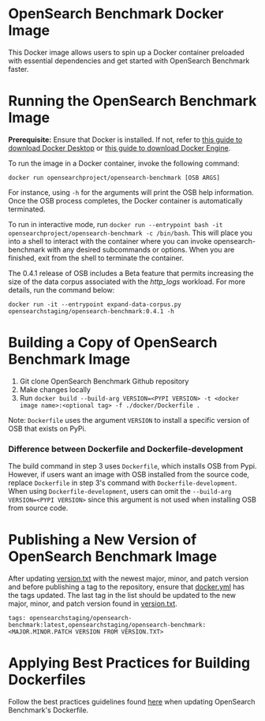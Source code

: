 # OpenSearch Benchmark Docker Image

This Docker image allows users to spin up a Docker container preloaded with essential dependencies and get started with OpenSearch Benchmark faster.

# Running the OpenSearch Benchmark Image
**Prerequisite:** Ensure that Docker is installed. If not, refer to [this guide to download Docker Desktop](https://docs.docker.com/get-docker/) or [this guide to download Docker Engine](https://docs.docker.com/engine/install/).

To run the image in a Docker container, invoke the following command:
```
docker run opensearchproject/opensearch-benchmark [OSB ARGS]
```

For instance, using `-h` for the arguments will print the OSB help information. Once the OSB process completes, the Docker container is automatically terminated.

To run in interactive mode, run `docker run --entrypoint bash -it opensearchproject/opensearch-benchmark -c /bin/bash`. This will place you into a shell to interact with the container where you can invoke opensearch-benchmark with any desired subcommands or options. When you are finished, exit from the shell to terminate the container.


The 0.4.1 release of OSB includes a Beta feature that permits increasing the size of the data corpus associated with the _http_logs_ workload.  For more details, run the command below:
```
docker run -it --entrypoint expand-data-corpus.py opensearchstaging/opensearch-benchmark:0.4.1 -h
```


# Building a Copy of OpenSearch Benchmark Image
1. Git clone OpenSearch Benchmark Github repository
2. Make changes locally
3. Run `docker build --build-arg VERSION=<PYPI VERSION> -t <docker image name>:<optional tag> -f ./docker/Dockerfile .`

Note: `Dockerfile` uses the argument `VERSION` to install a specific version of OSB that exists on PyPi.

### Difference between Dockerfile and Dockerfile-development
The build command in step 3 uses `Dockerfile`, which installs OSB from Pypi. However, if users want an image with OSB installed from the source code, replace `Dockerfile` in step 3's command with `Dockerfile-development`. When using `Dockerfile-development`, users can omit the `--build-arg VERSION=<PYPI VERSION>` since this argument is not used when installing OSB from source code.


# Publishing a New Version of OpenSearch Benchmark Image
After updating [version.txt](../version.txt) with the newest major, minor, and patch version and before publishing a tag to the repository, ensure that [docker.yml](../.github/workflows/docker.yml) has the tags updated. The last tag in the list should be updated to the new major, minor, and patch version found in [version.txt](../version.txt).
```
tags: opensearchstaging/opensearch-benchmark:latest,opensearchstaging/opensearch-benchmark:<MAJOR.MINOR.PATCH VERSION FROM VERSION.TXT>
```

# Applying Best Practices for Building Dockerfiles
Follow the best practices guidelines found [here](https://docs.docker.com/develop/develop-images/dockerfile_best-practices/) when updating OpenSearch Benchmark's Dockerfile.